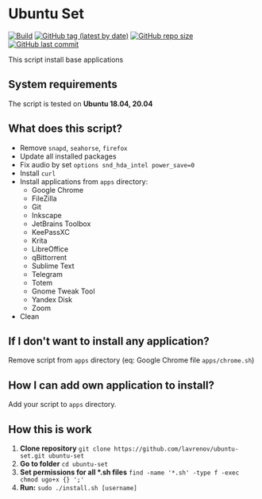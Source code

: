 # Ubuntu Set

[![Build](https://github.com/lavrenov/ubuntu-set/workflows/Build/badge.svg)](https://github.com/lavrenov/ubuntu-set)
[![GitHub tag (latest by date)](https://img.shields.io/github/v/tag/lavrenov/ubuntu-set?label=version)](https://github.com/lavrenov/ubuntu-set)
[![GitHub repo size](https://img.shields.io/github/repo-size/lavrenov/ubuntu-set)](https://github.com/lavrenov/ubuntu-set)
[![GitHub last commit](https://img.shields.io/github/last-commit/lavrenov/ubuntu-set)](https://github.com/lavrenov/ubuntu-set/commits/main)

This script install base applications

## System requirements

The script is tested on **Ubuntu 18.04, 20.04**

## What does this script?

- Remove `snapd`, `seahorse`, `firefox`
- Update all installed packages
- Fix audio by set `options snd_hda_intel power_save=0`
- Install `curl`
- Install applications from `apps` directory:
  - Google Chrome
  - FileZilla
  - Git
  - Inkscape
  - JetBrains Toolbox
  - KeePassXC
  - Krita
  - LibreOffice
  - qBittorrent
  - Sublime Text
  - Telegram
  - Totem
  - Gnome Tweak Tool
  - Yandex Disk
  - Zoom
- Clean

## If I don't want to install any application?

Remove script from `apps` directory (eq: Google Chrome file `apps/chrome.sh`)

## How I can add own application to install?

Add your script to `apps` directory.

## How this is work

1. **Clone repository** `git clone https://github.com/lavrenov/ubuntu-set.git ubuntu-set`
2. **Go to folder** `cd ubuntu-set`
3. **Set permissions for all \*.sh files** `find -name '*.sh' -type f -exec chmod ugo+x {} ';'`
4. **Run:** `sudo ./install.sh [username]`
